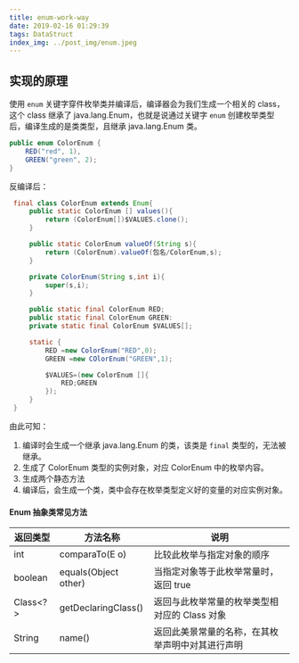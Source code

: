 ```yaml
---
title: enum-work-way
date: 2019-02-16 01:29:39
tags: DataStruct
index_img: ../post_img/enum.jpeg
---
```


## 实现的原理

使用 `enum` 关键字穿件枚举类并编译后，编译器会为我们生成一个相关的 class，这个 class 继承了 java.lang.Enum，也就是说通过关键字 `enum` 创建枚举类型后，编译生成的是类类型，且继承 java.lang.Enum 类。

``` java
public enum ColorEnum {
    RED("red", 1),
    GREEN("green", 2);
}
```

反编译后：

```Java
 final class ColorEnum extends Enum{
     public static ColorEnum [] values(){
         return (ColorEnum[])$VALUES.clone();
     }

     public static ColorEnum valueOf(String s){
         return (ColorEnum).valueOf(包名/ColorEnum,s);
     }

     private ColorEnum(String s,int i){
         super(s,i);
     }

     public static final ColorEnum RED;
     public static final ColorEnum GREEN:
     private static final ColorEnum $VALUES[];

     static {
         RED =new ColorEnum("RED",0);
         GREEN =new COlorEnum("GREEN",1);

         $VALUES=(new ColorEnum []{
             RED;GREEN
         });
     }
 }
```

由此可知：

1. 编译时会生成一个继承 java.lang.Enum 的类，该类是 `final` 类型的，无法被继承。
2. 生成了 ColorEnum 类型的实例对象，对应 ColorEnum 中的枚举内容。
3. 生成两个静态方法
4. 编译后，会生成一个类，类中会存在枚举类型定义好的变量的对应实例对象。

#### Enum 抽象类常见方法

| 返回类型 | 方法名称 | 说明 |
| ------ | ------ | ------ |
| int | comparaTo(E o) |  比较此枚举与指定对象的顺序 |
| boolean | equals(Object other) | 当指定对象等于此枚举常量时，返回 true |
|Class<?>|getDeclaringClass()|返回与此枚举常量的枚举类型相对应的 Class 对象|
|String| name()| 返回此美景常量的名称，在其枚举声明中对其进行声明|
